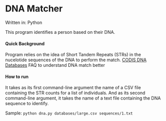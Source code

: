 # DNA Matcher
Written in: Python

This program identifies a person based on their DNA.

#### Quick Background
Program relies on the idea of Short Tandem Repeats (STRs) in the nucelotide sequences of the DNA to perform the match.
<a href="https://www.fbi.gov/services/laboratory/biometric-analysis/codis/codis-and-ndis-fact-sheet">CODIS DNA Databases</a> FAQ to understand DNA match better

#### How to run
It takes as its first command-line argument the name of a CSV file containing the STR counts for a list of individuals. And as its second command-line argument, it takes the name of a text file containing the DNA sequence to identify.

Sample: `python dna.py databases/large.csv sequences/1.txt`